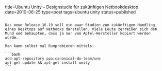 title=Ubuntu Unity – Designstudie für zukünftigen Netbookdesktop
date=2010-06-25
type=post
tags=ubuntu unity
status=published
~~~~~~

Das neue Release 10.10 soll ein paar Studien zum zukünftigen Handling eines Desktops auf Netbooks darstellen. Viele Leute zerreißen sich den Mund und behaupten, dass ja nur vom Apfel-Hersteller kopiert werden würde.

Man kann selbst mal Rumprobieren mittels:

```bash
add-apt-repository ppa:canonical-dx-team/une
apt-get update && apt-get install unity
```
